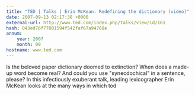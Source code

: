 ```yaml
---
title: "TED | Talks | Erin McKean: Redefining the dictionary (video)"
date: 2007-09-13 02:17:38 +0000
external-url: http://www.ted.com/index.php/talks/view/id/161
hash: 043ed76f77001594f542faf67a94768e
annum:
    year: 2007
    month: 09
hostname: www.ted.com
---
```


Is the beloved paper dictionary doomed to extinction? When does a made-up word become real? And could you use "synecdochical" in a sentence, please? In this infectiously exuberant talk, leading lexicographer Erin McKean looks at the many ways in which tod

